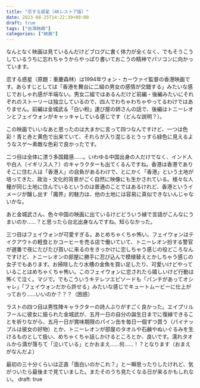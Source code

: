 ```yaml
---
title: "恋する惑星（4Kレストア版）"
date: 2023-08-25T14:22:39+09:00
draft: true
tags: ["台湾映画"]
categories: ["映画"]
---
```

なんとなく映画は見ているんだけどブログに書く体力が全くなく、でもそうこうしているうちに忘れちゃうからやっぱり書いておこうの精神でパソコンに向かっています。

恋する惑星（原題：重慶森林）は1994年ウォン・カーウァイ監督の香港映画です。あらすじとしては「香港を舞台に二組の男女の感情が交錯する」みたいな感じでおしゃれ感が半端ない。男女二組ではあるんだけど前編・後編みたいにそれぞれのストーリーは独立しているので、四人でわちゃわちゃやってるわけではありません。前編は金城武＆「白い粉」運び屋の姉さんの話で、後編はトニーレオンとフェイウォンがキャッキャしている感じです（どんな説明？）。

この映画でいいなあと思ったのは大まかに言って四つなんですけど、一つは色彩！青と赤と黄色で出来ていて、それらが入り混じるとうっすら緑色に見えるようなスゲ〜素敵な色彩で良かったです。

二つ目は全体に漂う多国籍感……。いわゆる中国出身の人だけでなく、インド人や白人（イギリス人？）のキャラクターも出てくるんですね。香港は香港でありそこに住む人は「香港人」の自負があるわけで、とにかく「香港」という土地が培ってきた、政治・文化的背景がごく自然に映像にも生かされている。様々な人種が同じ土地に住んでいるというのは普通のことではあるけれど、香港というイメージが醸し出す「魔界」的魅力は、他の土地には容易に真似できないんじゃないかな。

あと金城武さん、色々中国の映画に出ているけどどういう縁で言語がこんなにうまいのか……？と思ったら台北出身なんですね。知らなかった。

三つ目はフェイウォンが可愛すぎる。あとめちゃくちゃ怖い。フェイウォンはテイクアウトの軽食とかコーヒーを売る店で働いていて、トニーレオン扮する警官が遅番で夜にたびたび買いに来るのをきっかけに恋しちゃう感じの役どころなんですけど、トニーレオンの部屋に勝手に忍び込んで模様替えとかしちゃう感じの女子でもあります。お掃除したり水槽の金魚を買い足したり、可愛いけどやっていることはめちゃくちゃ怖い。このフェイウォンに恋されたら嬉しいけど行動は怖くて泣く。マジで。でもこういうキテレツエピソードも「パンチがあってオシャレ」「フェイウォンだから許せる」みたいな感じでキュートムービーに仕上がっており……いいのか？？？（困惑）

ラストの四つ目は男性陣キャラクターの詩人ぶりがすごく良かった。エイプリルフールに彼女に振られた金城武が、五月一日の自分の誕生日までに復縁できることを祈りながら、五月一日が賞味期限のパイン缶を毎日一個ずつ買う（パイナップルは彼女の好物）とか、トニーレオンが部屋のタオルや石鹸やぬいぐるみを生けるものとして扱い、めちゃくちゃ話しかけるところとか、良いです。濡れタオルから滴が落ちて「泣いている」とかおまえ……何……！？となります（おまえがなんだよ）

最初の三十分くらいは正直「面白いのかこれ？」と一瞬思ったりしたけれど、気がついたら最後まで見ていました。またそのうち見たくなる日が来るかもしれない。
draft: true
